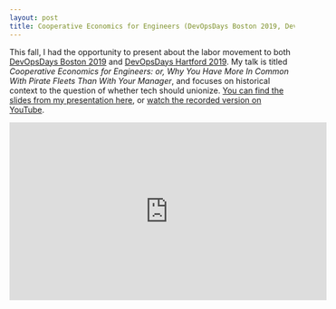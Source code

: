 ```yaml
---
layout: post
title: Cooperative Economics for Engineers (DevOpsDays Boston 2019, DevOpsDays Hartford 2019)
---
```


This fall, I had the opportunity to present about the labor movement to both [DevOpsDays Boston 2019](https://devopsdays.org/events/2019-boston/welcome/) and [DevOpsDays Hartford 2019](https://devopsdays.org/events/2019-hartford/welcome/). My talk is titled _Cooperative Economics for Engineers: or, Why You Have More In Common With Pirate Fleets Than With Your Manager_, and focuses on historical context to the question of whether tech should unionize. [You can find the slides from my presentation here](https://docs.google.com/presentation/d/1b2M-0Rzs-K7ynvE-gfJLDxJItViytvX-7aBFkrtIGdY/edit), or [watch the recorded version on YouTube](https://www.youtube.com/watch?v=ijdRF_b3WpY).

<iframe width="560" height="315" src="https://www.youtube.com/embed/ijdRF_b3WpY" frameborder="0" allow="accelerometer; autoplay; encrypted-media; gyroscope; picture-in-picture" allowfullscreen></iframe>
